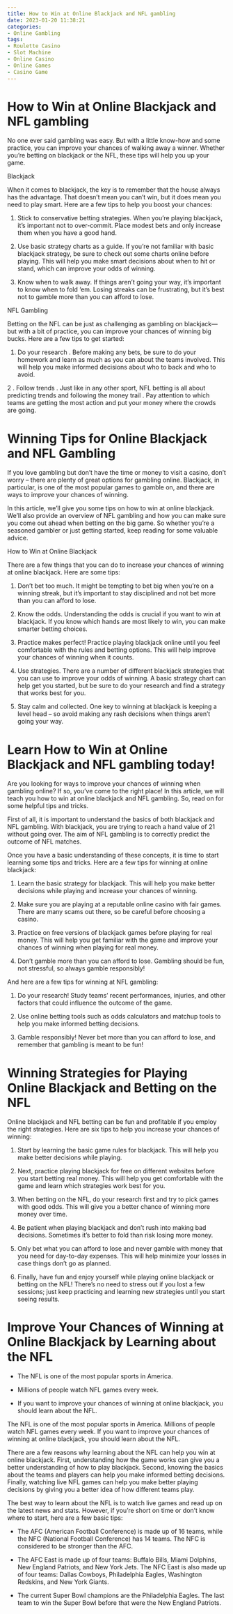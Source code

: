 ```yaml
---
title: How to Win at Online Blackjack and NFL gambling
date: 2023-01-20 11:38:21
categories:
- Online Gambling
tags:
- Roulette Casino
- Slot Machine
- Online Casino
- Online Games
- Casino Game
---
```



#  How to Win at Online Blackjack and NFL gambling

No one ever said gambling was easy. But with a little know-how and some practice, you can improve your chances of walking away a winner. Whether you’re betting on blackjack or the NFL, these tips will help you up your game.

Blackjack

When it comes to blackjack, the key is to remember that the house always has the advantage. That doesn’t mean you can’t win, but it does mean you need to play smart. Here are a few tips to help you boost your chances:

1. Stick to conservative betting strategies. When you’re playing blackjack, it’s important not to over-commit. Place modest bets and only increase them when you have a good hand.

2. Use basic strategy charts as a guide. If you’re not familiar with basic blackjack strategy, be sure to check out some charts online before playing. This will help you make smart decisions about when to hit or stand, which can improve your odds of winning.

3. Know when to walk away. If things aren’t going your way, it’s important to know when to fold ‘em. Losing streaks can be frustrating, but it’s best not to gamble more than you can afford to lose.

NFL Gambling

Betting on the NFL can be just as challenging as gambling on blackjack—but with a bit of practice, you can improve your chances of winning big bucks. Here are a few tips to get started:

1. Do your research . Before making any bets, be sure to do your homework and learn as much as you can about the teams involved. This will help you make informed decisions about who to back and who to avoid.

2 . Follow trends . Just like in any other sport, NFL betting is all about predicting trends and following the money trail . Pay attention to which teams are getting the most action and put your money where the crowds are going.

#  Winning Tips for Online Blackjack and NFL Gambling

If you love gambling but don’t have the time or money to visit a casino, don’t worry – there are plenty of great options for gambling online. Blackjack, in particular, is one of the most popular games to gamble on, and there are ways to improve your chances of winning.

In this article, we’ll give you some tips on how to win at online blackjack. We’ll also provide an overview of NFL gambling and how you can make sure you come out ahead when betting on the big game. So whether you’re a seasoned gambler or just getting started, keep reading for some valuable advice.

How to Win at Online Blackjack

There are a few things that you can do to increase your chances of winning at online blackjack. Here are some tips:

1. Don’t bet too much. It might be tempting to bet big when you’re on a winning streak, but it’s important to stay disciplined and not bet more than you can afford to lose.

2. Know the odds. Understanding the odds is crucial if you want to win at blackjack. If you know which hands are most likely to win, you can make smarter betting choices.

3. Practice makes perfect! Practice playing blackjack online until you feel comfortable with the rules and betting options. This will help improve your chances of winning when it counts.

4. Use strategies. There are a number of different blackjack strategies that you can use to improve your odds of winning. A basic strategy chart can help get you started, but be sure to do your research and find a strategy that works best for you.

5. Stay calm and collected. One key to winning at blackjack is keeping a level head – so avoid making any rash decisions when things aren’t going your way.

#  Learn How to Win at Online Blackjack and NFL gambling today!

Are you looking for ways to improve your chances of winning when gambling online? If so, you’ve come to the right place! In this article, we will teach you how to win at online blackjack and NFL gambling. So, read on for some helpful tips and tricks.

First of all, it is important to understand the basics of both blackjack and NFL gambling. With blackjack, you are trying to reach a hand value of 21 without going over. The aim of NFL gambling is to correctly predict the outcome of NFL matches.

Once you have a basic understanding of these concepts, it is time to start learning some tips and tricks. Here are a few tips for winning at online blackjack:

1. Learn the basic strategy for blackjack. This will help you make better decisions while playing and increase your chances of winning.

2. Make sure you are playing at a reputable online casino with fair games. There are many scams out there, so be careful before choosing a casino.

3. Practice on free versions of blackjack games before playing for real money. This will help you get familiar with the game and improve your chances of winning when playing for real money.

4. Don’t gamble more than you can afford to lose. Gambling should be fun, not stressful, so always gamble responsibly!

And here are a few tips for winning at NFL gambling:

1. Do your research! Study teams’ recent performances, injuries, and other factors that could influence the outcome of the game.

2. Use online betting tools such as odds calculators and matchup tools to help you make informed betting decisions.

3. Gamble responsibly! Never bet more than you can afford to lose, and remember that gambling is meant to be fun!

#  Winning Strategies for Playing Online Blackjack and Betting on the NFL 

Online blackjack and NFL betting can be fun and profitable if you employ the right strategies. Here are six tips to help you increase your chances of winning:

1. Start by learning the basic game rules for blackjack. This will help you make better decisions while playing.

2. Next, practice playing blackjack for free on different websites before you start betting real money. This will help you get comfortable with the game and learn which strategies work best for you.

3. When betting on the NFL, do your research first and try to pick games with good odds. This will give you a better chance of winning more money over time.

4. Be patient when playing blackjack and don’t rush into making bad decisions. Sometimes it’s better to fold than risk losing more money.

5. Only bet what you can afford to lose and never gamble with money that you need for day-to-day expenses. This will help minimize your losses in case things don’t go as planned.

6. Finally, have fun and enjoy yourself while playing online blackjack or betting on the NFL! There’s no need to stress out if you lost a few sessions; just keep practicing and learning new strategies until you start seeing results.

#  Improve Your Chances of Winning at Online Blackjack by Learning about the NFL

- The NFL is one of the most popular sports in America.

- Millions of people watch NFL games every week.

- If you want to improve your chances of winning at online blackjack, you should learn about the NFL.

The NFL is one of the most popular sports in America. Millions of people watch NFL games every week. If you want to improve your chances of winning at online blackjack, you should learn about the NFL.

There are a few reasons why learning about the NFL can help you win at online blackjack. First, understanding how the game works can give you a better understanding of how to play blackjack. Second, knowing the basics about the teams and players can help you make informed betting decisions. Finally, watching live NFL games can help you make better playing decisions by giving you a better idea of how different teams play.

The best way to learn about the NFL is to watch live games and read up on the latest news and stats. However, if you’re short on time or don’t know where to start, here are a few basic tips:

- The AFC (American Football Conference) is made up of 16 teams, while the NFC (National Football Conference) has 14 teams. The NFC is considered to be stronger than the AFC.

- The AFC East is made up of four teams: Buffalo Bills, Miami Dolphins, New England Patriots, and New York Jets. The NFC East is also made up of four teams: Dallas Cowboys, Philadelphia Eagles, Washington Redskins, and New York Giants.

- The current Super Bowl champions are the Philadelphia Eagles. The last team to win the Super Bowl before that were the New England Patriots.
